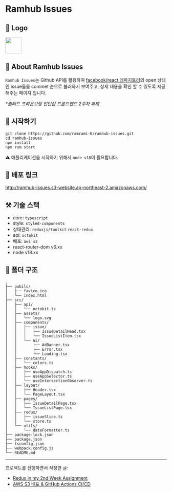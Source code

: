 # Ramhub Issues

## 🐶 Logo

<img src='https://my-web-contents-bucket.s3.ap-northeast-2.amazonaws.com/ram_logo.png' width=50 />

## 🌱 About Ramhub Issues

`Ramhub Issues`는 Github API를 활용하여 [facebook/react 레파지토리](https://github.com/facebook/react/issues)의 open 상태인 issue들을 commet 순으로 불러와서 보여주고, 상세 내용을 확인 할 수 있도록 제공해주는 페이지 입니다.

_\*원티드 프리온보딩 인턴십 프론트엔드 2주차 과제_

## 🛫 시작하기

```
git clone https://github.com/ramrami-B/ramhub-issues.git
cd ramhub-issues
npm install
npm rum start
```

⚠️ 애플리케이션을 시작하기 위해서 `node v18`이 필요합니다.

## 🔗 배포 링크

http://ramhub-issues.s3-website.ap-northeast-2.amazonaws.com/

## ⚒️ 기술 스택

- core: `typescript`
- style: `styled-components`
- 상태관리: `reduxjs/toolkit` `react-redux`
- api: `octokit`
- 배포: `aws s3`
- react-router-dom v6.xx
- node v18.xx

## 🌲 폴더 구조

```
.
├── pubilc/
│   ├── favico.ico
│   └── index.html
├── src/
│   ├── api/
│   │   └── octokit.ts
│   ├── assets/
│   │   └── logo.svg
│   ├── components/
│   │   ├── issue/
│   │   │   ├── IssueDetailHead.tsx
│   │   │   └── IssueListItem.tsx
│   │   └── ui/
│   │       ├── AdBanner.tsx
│   │       ├── Error.tsx
│   │       └── Loading.tsx
│   ├── constants/
│   │   └── colors.ts
│   ├── hooks/
│   │   ├── useAppDispatch.ts
│   │   ├── useAppSelector.ts
│   │   └── useIntersectionObserver.ts
│   ├── layout/
│   │   ├── Header.tsx
│   │   └── PageLayout.tsx
│   ├── pages/
│   │   ├── IssueDetailPage.tsx
│   │   └── IssueListPage.tsx
│   ├── redux/
│   │   ├── issueSlice.ts
│   │   └── store.ts
│   └── utils/
│       └── dateFormatter.ts
├── package-lock.json
├── package.json
├── tsconfig.json
├── webpack.config.js
└── README.md
```

---

프로젝트를 진행하면서 작성한 글:
- [Redux in my 2nd Week Assignment](https://ramrami-b.notion.site/Redux-in-my-2nd-Week-Assignment-5fdc6ac9f1d141a498aa6dde0ca1c10b?pvs=4)
- [AWS S3 배포 & GitHub Actions CI/CD](https://ramrami-b.notion.site/AWS-S3-GitHub-Actions-CI-CD-3952f516cc6a40e5abd52dca02c7f4d1?pvs=4)
